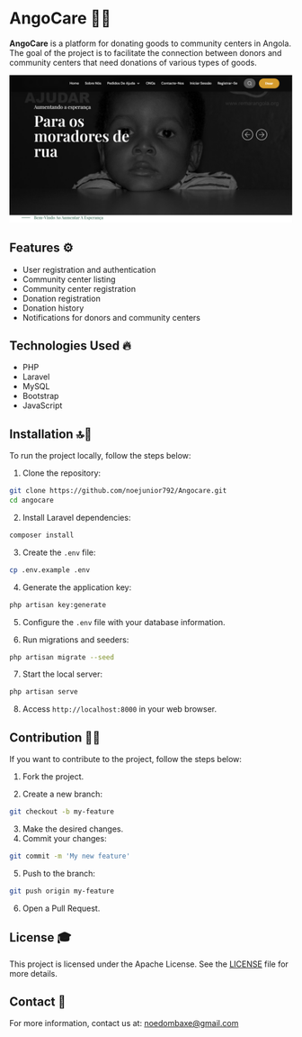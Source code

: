 # AngoCare 👶🏿

**AngoCare** is a platform for donating goods to community centers in Angola. The goal of the project is to facilitate the connection between donors and community centers that need donations of various types of goods.

![AngoCare Screenshot](./screenshot/screenshot.png)

## Features ⚙️

- User registration and authentication
- Community center listing
- Community center registration
- Donation registration
- Donation history
- Notifications for donors and community centers

## Technologies Used 🔥

- PHP
- Laravel
- MySQL
- Bootstrap
- JavaScript

## Installation 🔝🦾

To run the project locally, follow the steps below:

1. Clone the repository:
```bash
git clone https://github.com/noejunior792/Angocare.git
cd angocare
```

2. Install Laravel dependencies:
```bash
composer install
```

3. Create the `.env` file:
```bash
cp .env.example .env
```

4. Generate the application key:
```bash
php artisan key:generate
```

5. Configure the `.env` file with your database information.

6. Run migrations and seeders:
```bash
php artisan migrate --seed
```

7. Start the local server:
```bash
php artisan serve
```

8. Access `http://localhost:8000` in your web browser.

## Contribution 🤼‍♂️

If you want to contribute to the project, follow the steps below:

1. Fork the project.

2. Create a new branch:
```bash
git checkout -b my-feature
```
3. Make the desired changes.
4. Commit your changes:
```bash
git commit -m 'My new feature'
```
5. Push to the branch:
```bash
git push origin my-feature
```
6. Open a Pull Request.

## License 🎓

This project is licensed under the Apache License. See the [LICENSE](LICENSE) file for more details.

## Contact 📩

For more information, contact us at: [noedombaxe@gmail.com](mailto:your-email@example.com)